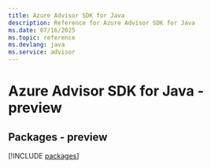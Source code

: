 ```yaml
---
title: Azure Advisor SDK for Java
description: Reference for Azure Advisor SDK for Java
ms.date: 07/16/2025
ms.topic: reference
ms.devlang: java
ms.service: advisor
---
```

# Azure Advisor SDK for Java - preview
## Packages - preview
[!INCLUDE [packages](advisor-index.md)]